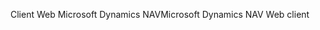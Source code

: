 <span data-ttu-id="2ec5d-101">Client Web Microsoft Dynamics NAV</span><span class="sxs-lookup"><span data-stu-id="2ec5d-101">Microsoft Dynamics NAV Web client</span></span>